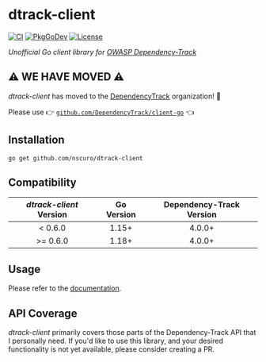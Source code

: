 # dtrack-client

[![CI](https://github.com/nscuro/dtrack-client/actions/workflows/ci.yml/badge.svg)](https://github.com/nscuro/dtrack-client/actions/workflows/ci.yml)
[![PkgGoDev](https://pkg.go.dev/badge/github.com/nscuro/dtrack-client)](https://pkg.go.dev/github.com/nscuro/dtrack-client)
[![License](https://img.shields.io/badge/license-Apache%202.0-brightgreen.svg)](LICENSE)

*Unofficial Go client library for [OWASP Dependency-Track](https://dependencytrack.org/)*

## ⚠️ WE HAVE MOVED ⚠️

*dtrack-client* has moved to the [DependencyTrack](https://github.com/DependencyTrack) organization! 🎉  

Please use 👉 [`github.com/DependencyTrack/client-go`](https://github.com/DependencyTrack/client-go) 👈

## Installation

```
go get github.com/nscuro/dtrack-client
```

## Compatibility

| *dtrack-client* Version | Go Version | Dependency-Track Version |
|:-----------------------:|:----------:|:------------------------:|
|         < 0.6.0         |   1.15+    |          4.0.0+          |
|        >= 0.6.0         |   1.18+    |          4.0.0+          |

## Usage

Please refer to the [documentation](https://pkg.go.dev/github.com/nscuro/dtrack-client).

## API Coverage

*dtrack-client* primarily covers those parts of the Dependency-Track API that I personally need.
If you'd like to use this library, and your desired functionality is not yet available, please consider creating a PR.
